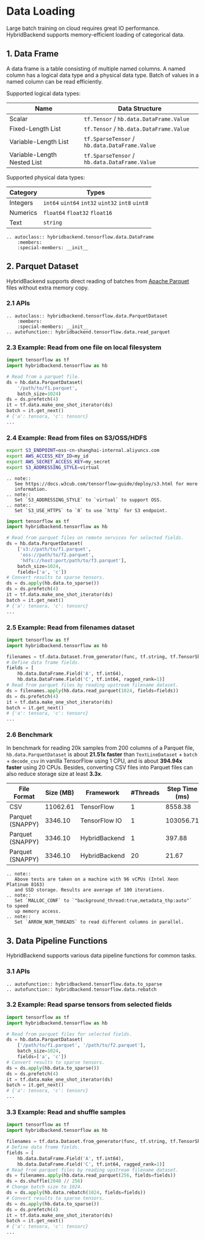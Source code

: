 # Data Loading

Large batch training on cloud requires great IO performance. HybridBackend
supports memory-efficient loading of categorical data.

## 1. Data Frame

A data frame is a table consisting of multiple named columns. A named column has
a logical data type and a physical data type. Batch of values in a named column
can be read efficiently.

Supported logical data types:

Name        | Data Structure
----------- | ------------------------
Scalar | `tf.Tensor` / `hb.data.DataFrame.Value`
Fixed-Length List | `tf.Tensor` / `hb.data.DataFrame.Value`
Variable-Length List | `tf.SparseTensor` / `hb.data.DataFrame.Value`
Variable-Length Nested List | `tf.SparseTensor` / `hb.data.DataFrame.Value`

Supported physical data types:

Category | Types
-------- | ---------
Integers | `int64` `uint64` `int32` `uint32` `int8` `uint8`
Numerics | `float64` `float32` `float16`
Text     | `string`

```{eval-rst}
.. autoclass:: hybridbackend.tensorflow.data.DataFrame
    :members:
    :special-members: __init__
```

## 2. Parquet Dataset

HybridBackend supports direct reading of batches from
[Apache Parquet](https://parquet.apache.org) files without extra memory copy.

### 2.1 APIs

```{eval-rst}
.. autoclass:: hybridbackend.tensorflow.data.ParquetDataset
    :members:
    :special-members: __init__
.. autofunction:: hybridbackend.tensorflow.data.read_parquet
```

### 2.3 Example: Read from one file on local filesystem

```python
import tensorflow as tf
import hybridbackend.tensorflow as hb

# Read from a parquet file.
ds = hb.data.ParquetDataset(
    '/path/to/f1.parquet',
    batch_size=1024)
ds = ds.prefetch(4)
it = tf.data.make_one_shot_iterator(ds)
batch = it.get_next()
# {'a': tensora, 'c': tensorc}
...
```

### 2.4 Example: Read from files on S3/OSS/HDFS

```bash
export S3_ENDPOINT=oss-cn-shanghai-internal.aliyuncs.com
export AWS_ACCESS_KEY_ID=my_id
export AWS_SECRET_ACCESS_KEY=my_secret
export S3_ADDRESSING_STYLE=virtual
```

```{eval-rst}
.. note::
   See https://docs.w3cub.com/tensorflow~guide/deploy/s3.html for more
   information.
.. note::
   Set `S3_ADDRESSING_STYLE` to `virtual` to support OSS.
.. note::
   Set `S3_USE_HTTPS` to `0` to use `http` for S3 endpoint.
```

```python
import tensorflow as tf
import hybridbackend.tensorflow as hb

# Read from parquet files on remote services for selected fields.
ds = hb.data.ParquetDataset(
    ['s3://path/to/f1.parquet',
     'oss://path/to/f2.parquet',
     'hdfs://host:port/path/to/f3.parquet'],
    batch_size=1024,
    fields=['a', 'c'])
# Convert results to sparse tensors.
ds = ds.apply(hb.data.to_sparse())
ds = ds.prefetch(4)
it = tf.data.make_one_shot_iterator(ds)
batch = it.get_next()
# {'a': tensora, 'c': tensorc}
...
```

### 2.5 Example: Read from filenames dataset

```python
import tensorflow as tf
import hybridbackend.tensorflow as hb

filenames = tf.data.Dataset.from_generator(func, tf.string, tf.TensorShape([]))
# Define data frame fields.
fields = [
    hb.data.DataFrame.Field('A', tf.int64),
    hb.data.DataFrame.Field('C', tf.int64, ragged_rank=1)]
# Read from parquet files by reading upstream filename dataset.
ds = filenames.apply(hb.data.read_parquet(1024, fields=fields))
ds = ds.prefetch(4)
it = tf.data.make_one_shot_iterator(ds)
batch = it.get_next()
# {'a': tensora, 'c': tensorc}
...
```

### 2.6 Benchmark

In benchmark for reading 20k samples from 200 columns of a Parquet file,
`hb.data.ParquetDataset` is about **21.51x faster** than
`TextLineDataset` + `batch` + `decode_csv` in vanilla TensorFlow using 1 CPU,
and is about **394.94x faster** using 20 CPUs. Besides, converting CSV files
into Parquet files can also reduce storage size at least **3.3x**.

File Format      | Size (MB) | Framework     | #Threads | Step Time (ms)
---------------- | --------- | ------------- | -------- | ------------
CSV              | 11062.61  | TensorFlow    | 1        | 8558.38
Parquet (SNAPPY) | 3346.10   | TensorFlow IO | 1        | 103056.71
Parquet (SNAPPY) | 3346.10   | HybridBackend | 1        | 397.88
Parquet (SNAPPY) | 3346.10   | HybridBackend | 20       | 21.67

```{eval-rst}
.. note::
   Above tests are taken on a machine with 96 vCPUs (Intel Xeon Platinum 8163)
   and SSD storage. Results are average of 100 iterations.
.. note::
   Set `MALLOC_CONF` to `"background_thread:true,metadata_thp:auto"` to speed
   up memory access.
.. note::
   Set `ARROW_NUM_THREADS` to read different columns in parallel.
```

## 3. Data Pipeline Functions

HybridBackend supports various data pipeline functions for common tasks.

### 3.1 APIs

```{eval-rst}
.. autofunction:: hybridbackend.tensorflow.data.to_sparse
.. autofunction:: hybridbackend.tensorflow.data.rebatch
```

### 3.2 Example: Read sparse tensors from selected fields

```python
import tensorflow as tf
import hybridbackend.tensorflow as hb

# Read from parquet files for selected fields.
ds = hb.data.ParquetDataset(
    ['/path/to/f1.parquet', '/path/to/f2.parquet'],
    batch_size=1024,
    fields=['a', 'c'])
# Convert results to sparse tensors.
ds = ds.apply(hb.data.to_sparse())
ds = ds.prefetch(4)
it = tf.data.make_one_shot_iterator(ds)
batch = it.get_next()
# {'a': tensora, 'c': tensorc}
...
```

### 3.3 Example: Read and shuffle samples

```python
import tensorflow as tf
import hybridbackend.tensorflow as hb

filenames = tf.data.Dataset.from_generator(func, tf.string, tf.TensorShape([]))
# Define data frame fields.
fields = [
    hb.data.DataFrame.Field('A', tf.int64),
    hb.data.DataFrame.Field('C', tf.int64, ragged_rank=1)]
# Read from parquet files by reading upstream filename dataset.
ds = filenames.apply(hb.data.read_parquet(256, fields=fields))
ds = ds.shuffle(2048 // 256)
# Change batch size to 1024.
ds = ds.apply(hb.data.rebatch(1024, fields=fields))
# Convert results to sparse tensors.
ds = ds.apply(hb.data.to_sparse())
ds = ds.prefetch(4)
it = tf.data.make_one_shot_iterator(ds)
batch = it.get_next()
# {'a': tensora, 'c': tensorc}
...
```
